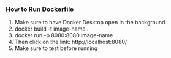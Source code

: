 ### How to Run Dockerfile

1. Make sure to have Docker Desktop open in the background
2. docker build -t image-name .
3. docker run -p 8080:8080 image-name
4. Then click on the link: http://localhost:8080/
5. Make sure to test before running
